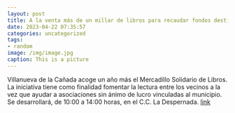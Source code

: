 ```yaml
---
layout: post
title: A la venta más de un millar de libros para recaudar fondos destinados a la AECC
date: 2023-04-22 07:35:57
categories: uncategorized
tags:
- random
image: /img/image.jpg
caption: This is a picture
---
```

Villanueva de la Cañada acoge un año más el Mercadillo Solidario de Libros. La iniciativa tiene como finalidad fomentar la lectura entre los vecinos a la vez que ayudar a asociaciones sin ánimo de lucro vinculadas al municipio. Se desarrollará, de 10:00 a 14:00 horas, en el C.C. La Despernada.   [link](https://www.ayto-villacanada.es/noticias/a-la-venta-mas-de-un-millar-de-libros-para-recaudar-fondos-destinados-a-la-aecc/)
